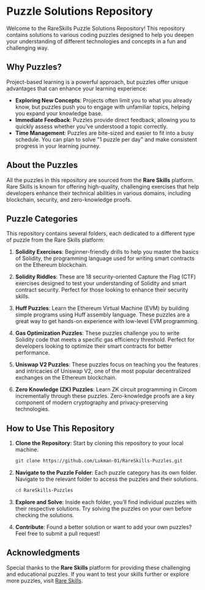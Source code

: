 # Puzzle Solutions Repository

Welcome to the RareSkills Puzzle Solutions Repository! This repository contains solutions to various coding puzzles designed to help you deepen your understanding of different technologies and concepts in a fun and challenging way.

## Why Puzzles?

Project-based learning is a powerful approach, but puzzles offer unique advantages that can enhance your learning experience:

- **Exploring New Concepts**: Projects often limit you to what you already know, but puzzles push you to engage with unfamiliar topics, helping you expand your knowledge base.
- **Immediate Feedback**: Puzzles provide direct feedback, allowing you to quickly assess whether you've understood a topic correctly.
- **Time Management**: Puzzles are bite-sized and easier to fit into a busy schedule. You can plan to solve "1 puzzle per day" and make consistent progress in your learning journey.

## About the Puzzles

All the puzzles in this repository are sourced from the **Rare Skills** platform. Rare Skills is known for offering high-quality, challenging exercises that help developers enhance their technical abilities in various domains, including blockchain, security, and zero-knowledge proofs.

## Puzzle Categories

This repository contains several folders, each dedicated to a different type of puzzle from the Rare Skills platform:

1. **Solidity Exercises**: Beginner-friendly drills to help you master the basics of Solidity, the programming language used for writing smart contracts on the Ethereum blockchain.

2. **Solidity Riddles**: These are 18 security-oriented Capture the Flag (CTF) exercises designed to test your understanding of Solidity and smart contract security. Perfect for those looking to enhance their security skills.

3. **Huff Puzzles**: Learn the Ethereum Virtual Machine (EVM) by building simple programs using Huff assembly language. These puzzles are a great way to get hands-on experience with low-level EVM programming.

4. **Gas Optimization Puzzles**: These puzzles challenge you to write Solidity code that meets a specific gas efficiency threshold. Perfect for developers looking to optimize their smart contracts for better performance.

5. **Uniswap V2 Puzzles**: These puzzles focus on teaching you the features and intricacies of Uniswap V2, one of the most popular decentralized exchanges on the Ethereum blockchain.

6. **Zero Knowledge (ZK) Puzzles**: Learn ZK circuit programming in Circom incrementally through these puzzles. Zero-knowledge proofs are a key component of modern cryptography and privacy-preserving technologies.

## How to Use This Repository

1. **Clone the Repository**: Start by cloning this repository to your local machine.

   ```bash
   git clone https://github.com/Lukman-01/RareSkills-Puzzles.git
   ```

2. **Navigate to the Puzzle Folder**: Each puzzle category has its own folder. Navigate to the relevant folder to access the puzzles and their solutions.

   ```bash
   cd RareSkills-Puzzles
   ```

3. **Explore and Solve**: Inside each folder, you’ll find individual puzzles with their respective solutions. Try solving the puzzles on your own before checking the solutions.

4. **Contribute**: Found a better solution or want to add your own puzzles? Feel free to submit a pull request!


## Acknowledgments

Special thanks to the **Rare Skills** platform for providing these challenging and educational puzzles. If you want to test your skills further or explore more puzzles, visit [Rare Skills](https://www.rareskills.io).